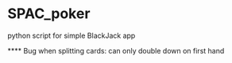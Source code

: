 # SPAC_poker
python script for simple BlackJack app



**** Bug when splitting cards: can only double down on first hand
